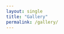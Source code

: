 ```yaml
---
layout: single
title: "Gallery"
permalink: /gallery/
---
```


<style>
.lb-close:focus,
.lb-prev:focus,
.lb-next:focus {
  outline: none !important;
  box-shadow: none !important;
}
@media screen and (max-width: 768px) {
  .gallery-item {
    flex: 1 1 100% !important;
    max-width: 100% !important;
  }
}
@media screen and (max-width: 1024px) and (min-width: 769px) {
  .gallery-item {
    flex: 1 1 calc(50% - 20px) !important;
    max-width: calc(50% - 20px) !important;
  }
}
<style>
  
<div class="gallery-item" style="flex: 1 1 calc(33.333% - 20px); max-width: calc(33.333% - 20px); text-align: center;">
  <a href="/assets/images/gallery_figs/{{ image.filename }}" data-lightbox="gallery" data-title="{{ image.title }}">
    <img src="/assets/images/gallery_figs/{{ image.filename }}" 
         alt="{{ image.title }}" 
         style="width: 100%; height: 200px; object-fit: cover; border-radius: 8px; box-shadow: 0 2px 8px rgba(0,0,0,0.2);" />
  </a>
  <div style="margin-top: 8px; font-size: 14px; color: #555;">{{ image.title }}</div>
  {% if image.description %}
  <div style="margin-top: 4px; font-size: 13px; color: #888; line-height: 1.4;">
    {{ image.description }}
  </div>
  {% endif %}
</div>





